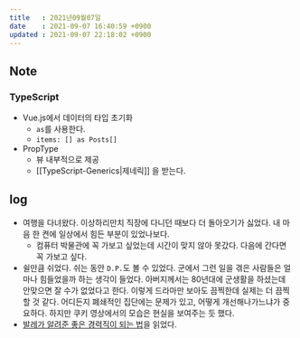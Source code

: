 ```yaml
---
title   : 2021년09월07일
date    : 2021-09-07 16:40:59 +0900
updated : 2021-09-07 22:18:02 +0900
---
```

## Note
### TypeScript  
- Vue.js에서 데이터의 타입 초기화
	- `as`를 사용한다.
	- `items: [] as Posts[]`
- PropType
	- 뷰 내부적으로 제공
	- [[TypeScript-Generics|제네릭]] 을 받는다. 
	
## log
- 여행을 다녀왔다. 이상하리만치 직장에 다니던 때보다 더 돌아오기가 싫었다. 내 마음 한 켠에 일상에서 힘든 부분이 있었나보다.
	- 컴퓨터 박물관에 꼭 가보고 싶었는데 시간이 맞지 않아 못갔다. 다음에 간다면 꼭 가보고 싶다.
- 쉴만큼 쉬었다. 쉬는 동안 `D.P.`도 볼 수 있었다. 군에서 그런 일을 겪은 사람들은 얼마나 힘들었을까 하는 생각이 들었다. 아버지께서는 80년대에 군생활을 하셨는데 안맞으면 잘 수가 없었다고 한다. 이렇게 드라마만 보아도 끔찍한데 실제는 더 끔찍할 것 같다. 어디든지 폐쇄적인 집단에는 문제가 있고, 어떻게 개선해나가느냐가 중요하다. 하지만 쿠키 영상에서의 모습은 현실을 보여주는 듯 했다.
- [발레가 알려준 좋은 경력직이 되는 법](https://tir.netlify.app/Life/how-to-be-a-good-career-job-taught-by-ballet)을 읽었다.
